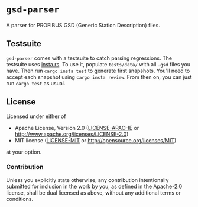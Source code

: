 `gsd-parser`
============
A parser for PROFIBUS GSD (Generic Station Description) files.

## Testsuite
`gsd-parser` comes with a testsuite to catch parsing regressions.  The
testsuite uses [insta.rs](https://insta.rs/).  To use it, populate
`tests/data/` with all `.gsd` files you have.  Then run `cargo insta test` to
generate first snapshots.  You'll need to accept each snapshot using `cargo
insta review`.  From then on, you can just run `cargo test` as usual.

## License
Licensed under either of

- Apache License, Version 2.0 ([LICENSE-APACHE](../LICENSE-APACHE) or
  <http://www.apache.org/licenses/LICENSE-2.0>)
- MIT license ([LICENSE-MIT](../LICENSE-MIT) or
  <http://opensource.org/licenses/MIT>)

at your option.

### Contribution
Unless you explicitly state otherwise, any contribution intentionally submitted
for inclusion in the work by you, as defined in the Apache-2.0 license, shall
be dual licensed as above, without any additional terms or conditions.
